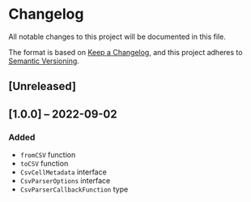 # Changelog
All notable changes to this project will be documented in this file.

The format is based on [Keep a Changelog](https://keepachangelog.com/en/1.0.0/),
and this project adheres to [Semantic Versioning](https://semver.org/spec/v2.0.0.html).

## [Unreleased]

## [1.0.0] – 2022-09-02

### Added
- `fromCSV` function
- `toCSV` function
- `CsvCellMetadata` interface
- `CsvParserOptions` interface
- `CsvParserCallbackFunction` type
